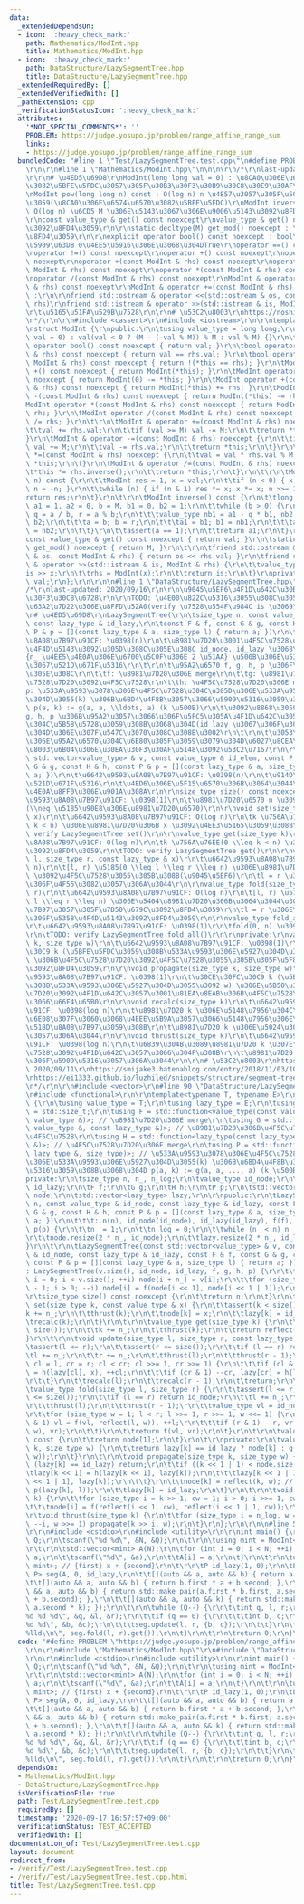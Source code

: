 ```yaml
---
data:
  _extendedDependsOn:
  - icon: ':heavy_check_mark:'
    path: Mathematics/ModInt.hpp
    title: Mathematics/ModInt.hpp
  - icon: ':heavy_check_mark:'
    path: DataStructure/LazySegmentTree.hpp
    title: DataStructure/LazySegmentTree.hpp
  _extendedRequiredBy: []
  _extendedVerifiedWith: []
  _pathExtension: cpp
  _verificationStatusIcon: ':heavy_check_mark:'
  attributes:
    '*NOT_SPECIAL_COMMENTS*': ''
    PROBLEM: https://judge.yosupo.jp/problem/range_affine_range_sum
    links:
    - https://judge.yosupo.jp/problem/range_affine_range_sum
  bundledCode: "#line 1 \"Test/LazySegmentTree.test.cpp\"\n#define PROBLEM \"https://judge.yosupo.jp/problem/range_affine_range_sum\"\
    \r\n\r\n#line 1 \"Mathematics/ModInt.hpp\"\n\n\n\r\n/*\r\nlast-updated: 2020/02/26\r\
    \n\r\n# \u4ED5\u69D8\r\nModInt(long long val = 0) : \u8CA0\u306E\u6574\u6570\u306B\
    \u3082\u5BFE\u5FDC\u3057\u305F\u30B3\u30F3\u30B9\u30C8\u30E9\u30AF\u30BF\r\n\r\
    \nModInt pow(long long n) const : O(log n) n \u4E57\u3057\u305F\u5024\u3092\u8FD4\
    \u3059(\u8CA0\u306E\u6574\u6570\u3082\u5BFE\u5FDC)\r\nModInt inverse() const :\
    \ O(log n) \u6CD5 M \u306E\u5143\u3067\u306E\u9006\u5143\u3092\u8FD4\u3059\r\n\
    \r\nconst value_type & get() const noexcept\r\nvalue_type & get() noexcept : \u5024\
    \u3092\u8FD4\u3059\r\n\r\nstatic decltype(M) get_mod() noexcept : \u6CD5 M \u3092\
    \u8FD4\u3059\r\n\r\nexplicit operator bool() const noexcept : bool\u3078\u578B\
    \u5909\u63DB 0\u4EE5\u5916\u306E\u3068\u304DTrue\r\noperator ==() const noexcept\r\
    \noperator !=() const noexcept\r\noperator +() const noexept\r\noperator -() const\
    \ noexept\r\noperator +(const ModInt & rhs) const noexept\r\noperator -(const\
    \ ModInt & rhs) const noexept\r\noperator *(const ModInt & rhs) const noexept\r\
    \noperator /(const ModInt & rhs) const noexept\r\nModInt & operator +=(const ModInt\
    \ & rhs) const noexept\r\nModInt & operator +=(const ModInt & rhs) const noexept\
    \ :\r\n\r\nfriend std::ostream & operator <<(std::ostream & os, const ModInt &\
    \ rhs)\r\nfriend std::istream & operator >>(std::istream & is, ModInt & rhs) :\r\
    \n\t\u5165\u51FA\u529B\u7528\r\n\r\n# \u53C2\u8003\r\nhttps://noshi91.hatenablog.com/entry/2019/03/31/174006\r\
    \n*/\r\n\r\n#include <cassert>\r\n#include <iostream>\r\n\r\ntemplate<int M>\r\
    \nstruct ModInt {\r\npublic:\r\n\tusing value_type = long long;\r\n\t\r\n\tModInt(value_type\
    \ val = 0) : val(val < 0 ? (M - (-val % M)) % M : val % M) {}\r\n\t\r\n\texplicit\
    \ operator bool() const noexcept { return val; }\r\n\tbool operator ==(const ModInt\
    \ & rhs) const noexcept { return val == rhs.val; }\r\n\tbool operator !=(const\
    \ ModInt & rhs) const noexcept { return !(*this == rhs); }\r\n\tModInt operator\
    \ +() const noexcept { return ModInt(*this); }\r\n\tModInt operator -() const\
    \ noexcept { return ModInt(0) -= *this; }\r\n\tModInt operator +(const ModInt\
    \ & rhs) const noexcept { return ModInt(*this) += rhs; }\r\n\tModInt operator\
    \ -(const ModInt & rhs) const noexcept { return ModInt(*this) -= rhs; }\r\n\t\
    ModInt operator *(const ModInt & rhs) const noexcept { return ModInt(*this) *=\
    \ rhs; }\r\n\tModInt operator /(const ModInt & rhs) const noexcept { return ModInt(*this)\
    \ /= rhs; }\r\n\t\r\n\tModInt & operator +=(const ModInt & rhs) noexcept {\r\n\
    \t\tval += rhs.val;\r\n\t\tif (val >= M) val -= M;\r\n\t\treturn *this;\r\n\t\
    }\r\n\tModInt & operator -=(const ModInt & rhs) noexcept {\r\n\t\tif (val < rhs.val)\
    \ val += M;\r\n\t\tval -= rhs.val;\r\n\t\treturn *this;\r\n\t}\r\n\tModInt & operator\
    \ *=(const ModInt & rhs) noexcept {\r\n\t\tval = val * rhs.val % M;\r\n\t\treturn\
    \ *this;\r\n\t}\r\n\tModInt & operator /=(const ModInt & rhs) noexcept {\r\n\t\
    \t*this *= rhs.inverse();\r\n\t\treturn *this;\r\n\t}\r\n\t\r\n\tModInt pow(value_type\
    \ n) const {\r\n\t\tModInt res = 1, x = val;\r\n\t\tif (n < 0) { x = x.inverse();\
    \ n = -n; }\r\n\t\twhile (n) { if (n & 1) res *= x; x *= x; n >>= 1; }\r\n\t\t\
    return res;\r\n\t}\r\n\t\r\n\tModInt inverse() const {\r\n\t\tlong long a = val,\
    \ a1 = 1, a2 = 0, b = M, b1 = 0, b2 = 1;\r\n\t\twhile (b > 0) {\r\n\t\t\tvalue_type\
    \ q = a / b, r = a % b;\r\n\t\t\tvalue_type nb1 = a1 - q * b1, nb2 = a2 - q *\
    \ b2;\r\n\t\t\ta = b; b = r;\r\n\t\t\ta1 = b1; b1 = nb1;\r\n\t\t\ta2 = b2; b2\
    \ = nb2;\r\n\t\t}\r\n\t\tassert(a == 1);\r\n\t\treturn a1;\r\n\t}\r\n\t\r\n\t\
    const value_type & get() const noexcept { return val; }\r\n\tstatic decltype(M)\
    \ get_mod() noexcept { return M; }\r\n\t\r\n\tfriend std::ostream & operator <<(std::ostream\
    \ & os, const ModInt & rhs) { return os << rhs.val; }\r\n\tfriend std::istream\
    \ & operator >>(std::istream & is, ModInt & rhs) {\r\n\t\tvalue_type x;\r\n\t\t\
    is >> x;\r\n\t\trhs = ModInt(x);\r\n\t\treturn is;\r\n\t}\r\nprivate:\r\n\tvalue_type\
    \ val;\r\n};\r\n\r\n\n#line 1 \"DataStructure/LazySegmentTree.hpp\"\n\n\n\r\n\
    /*\r\nlast-updated: 2020/09/16\r\n\r\n\u9045\u5EF6\u4F1D\u642C\u30BB\u30B0\u30E1\
    \u30F3\u30C8\u6728\r\n\r\nTODO: \u4E00\u822C\u5316\u3055\u308C\u305F\u4E8C\u5206\
    \u63A2\u7D22\u306E\u8FFD\u52A0(verify \u7528\u554F\u984C is \u3069\u3053)\r\n\r\
    \n# \u4ED5\u69D8\r\nLazySegmentTree(\r\n\tsize_type n, const value_type & id_node,\
    \ const lazy_type & id_lazy,\r\n\tconst F & f, const G & g, const H & h, const\
    \ P & p = [](const lazy_type & a, size_type l) { return a; })\r\n\t\u6642\u9593\
    \u8A08\u7B97\u91CF: \u0398(n)\r\n\t\u8981\u7D20\u3001\u4F5C\u7528\u7D20\u306E\u5358\
    \u4F4D\u5143\u3092\u305D\u308C\u305E\u308C id_node, id_lazy \u3068\u3057\u3001\
    {n_ \u4EE5\u4E0A\u306E\u6700\u5C0F\u306E 2 \u51AA} \u500B\u306E\u5358\u4F4D\u5143\
    \u3067\u521D\u671F\u5316\r\n\t\r\n\t\u95A2\u6570 f, g, h, p \u306F\u305D\u308C\
    \u305E\u308C\r\n\t\tf: \u8981\u7D20\u306E merge\r\n\t\tg: \u8981\u7D20\u306B\u4F5C\
    \u7528\u7D20\u3092\u4F5C\u7528\r\n\t\th: \u4F5C\u7528\u7D20\u306E merge\r\n\t\t\
    p: \u533A\u9593\u3078\u306E\u4F5C\u7528\u304C\u305D\u306E\u533A\u9593\u306E\u5927\
    \u304D\u3055(k) \u306B\u6BD4\u4F8B\u3057\u3066\u5909\u5316\u3059\u308B\u3068\u304D\
    \ p(a, k) := g(a, a, \\ldots, a) (k \u500B)\r\n\t\u3092\u8868\u3059\r\n\t\r\n\t\
    g, h, p \u306B\u95A2\u3057\u3066\u306F\u5FC5\u305A\u4F1D\u642C\u3059\u308B\u5024\
    \u304C\u5B58\u5728\u3059\u308B\u3068\u304D(id_lazy \u3067\u306F\u306A\u3044) \u3068\
    \u304D\u306E\u307F\u547C\u3070\u308C\u308B\u3002\r\n\t\r\n\t\u3053\u308C\u3089\
    \u306E\u95A2\u6570\u304C\u6E80\u305F\u3059\u3079\u304D\u6027\u8CEA\u306F\u53C2\
    \u8003\u6B04\u306E\u30EA\u30F3\u30AF\u5148\u3092\u53C2\u7167\r\n\r\nLazySegmentTree(const\
    \ std::vector<value_type> & v, const value_type & id_elem, const F & f, const\
    \ G & g, const H & h, const P & p = [](const lazy_type & a, size_type l) { return\
    \ a; })\r\n\t\u6642\u9593\u8A08\u7B97\u91CF: \u0398(n)\r\n\t\u914D\u5217 v \u3067\
    \u521D\u671F\u5316\r\n\t\u4ED6\u306E\u5F15\u6570\u306B\u3064\u3044\u3066\u306F\
    \u4E0A\u8FF0\u306E\u901A\u308A\r\n\r\nsize_type size() const noexcept\r\n\t\u6642\
    \u9593\u8A08\u7B97\u91CF: \u0398(1)\r\n\t\u8981\u7D20\u6570 n \u3092\u8FD4\u3059\
    (\\neq \u5185\u90E8\u306E\u8981\u7D20\u6570)\r\n\r\nvoid set(size_type k, const_reference\
    \ x)\r\n\t\u6642\u9593\u8A08\u7B97\u91CF: O(log n)\r\n\tk \u756A\u76EE(0 \\leq\
    \ k < n) \u306E\u8981\u7D20\u306B x \u3092\u4EE3\u5165\u3059\u308B\r\n\tTODO:\
    \ verify LazySegmentTree set()\r\n\r\nvalue_type get(size_type k)\r\n\t\u6642\u9593\
    \u8A08\u7B97\u91CF: O(log n)\r\n\tk \u756A\u76EE(0 \\leq k < n) \u306E\u8981\u7D20\
    \u3092\u8FD4\u3059\r\n\tTODO: verify LazySegmentTree get()\r\n\r\nvoid update(size_type\
    \ l, size_type r, const lazy_type & x)\r\n\t\u6642\u9593\u8A08\u7B97\u91CF: O(log\
    \ n)\r\n\t[l, r) \u5185(0 \\leq l \\leq r \\leq n) \u306E\u8981\u7D20\u306B x\
    \ \u3092\u4F5C\u7528\u3055\u305B\u308B(\u9045\u5EF6)\r\n\tl = r \u306E\u3068\u304D\
    \u306F\u4F55\u3082\u3057\u306A\u3044\r\n\r\nvalue_type fold(size_type l, size_type\
    \ r)\r\n\t\u6642\u9593\u8A08\u7B97\u91CF: O(log n)\r\n\t[l, r) \u5185(0 \\leq\
    \ l \\leq r \\leq n) \u306E\u5404\u8981\u7D20\u306B\u3064\u3044\u3066 fold \u6F14\
    \u7B97\u3057\u305F\u7D50\u679C\u3092\u8FD4\u3059\r\n\tl = r \u306E\u3068\u304D\
    \u306F\u5358\u4F4D\u5143\u3092\u8FD4\u3059\r\n\r\nvalue_type fold_all() const\r\
    \n\t\u6642\u9593\u8A08\u7B97\u91CF: \u0398(1)\r\n\tfold(0, n) \u3092\u8FD4\u3059\
    \r\n\tTODO: verify LazySegmentTree fold_all()\r\n\r\nprivate:\r\nvalue_type reflect(size_type\
    \ k, size_type w)\r\n\t\u6642\u9593\u8A08\u7B97\u91CF: \u0398(1)\r\n\t\u30CE\u30FC\
    \u30C9 k (\u5BFE\u5FDC\u3059\u308B\u533A\u9593\u306E\u5927\u304D\u3055\u3092 w)\
    \ \u306B\u4F5C\u7528\u7D20\u3092\u4F5C\u7528\u3055\u305B\u305F\u5F8C\u306E\u5024\
    \u3092\u8FD4\u3059\r\n\r\nvoid propagate(size_type k, size_type w)\r\n\t\u6642\
    \u9593\u8A08\u7B97\u91CF: \u0398(1)\r\n\t\u30CE\u30FC\u30C9 k (\u5BFE\u5FDC\u3059\
    \u308B\u533A\u9593\u306E\u5927\u304D\u3055\u3092 w) \u306E\u5B50\u306B\u4F5C\u7528\
    \u7D20\u3092\u4F1D\u642C\u3057\u3001\u81EA\u8EAB\u306B\u4F5C\u7528\u3055\u305B\
    \u3066\u66F4\u65B0\r\n\r\nvoid recalc(size_type k)\r\n\t\u6642\u9593\u8A08\u7B97\
    \u91CF: \u0398(log n)\r\n\t\u8981\u7D20 k \u306E\u5148\u7956\u304C\u4F1D\u642C\
    \u6E08\u307F\u3060\u3068\u4EEE\u5B9A\u3057\u3066\u5148\u7956\u306E\u5024\u3092\
    \u518D\u8A08\u7B97\u3059\u308B\r\n\t\u8981\u7D20 k \u306E\u5024\u306F\u5909\u5316\
    \u3057\u306A\u3044\r\n\r\nvoid thrust(size_type k)\r\n\t\u6642\u9593\u8A08\u7B97\
    \u91CF: \u0398(log n)\r\n\t\u6839\u304B\u3089\u8981\u7D20 k \u307E\u3067\u4F5C\
    \u7528\u3092\u4F1D\u642C\u3057\u3066\u304F\u308B\r\n\t\u8981\u7D20 k \u306E\u5024\
    \u306F\u5909\u5316\u3057\u306A\u3044\r\n\r\n# \u53C2\u8003\r\nhttps://beet-aizu.hatenablog.com/entry/2017/12/01/225955,\
    \ 2020/09/11\r\nhttps://smijake3.hatenablog.com/entry/2018/11/03/100133, 2020/09/16\r\
    \nhttps://ei1333.github.io/luzhiled/snippets/structure/segment-tree.html, 2020/09/16\r\
    \n*/\r\n\r\n#include <vector>\r\n#line 90 \"DataStructure/LazySegmentTree.hpp\"\
    \n#include <functional>\r\n\r\ntemplate<typename T, typename E>\r\nstruct LazySegmentTree\
    \ {\r\n\tusing value_type = T;\r\n\tusing lazy_type = E;\r\n\tusing size_type\
    \ = std::size_t;\r\n\tusing F = std::function<value_type(const value_type &, const\
    \ value_type &)>; // \u8981\u7D20\u306E merge\r\n\tusing G = std::function<value_type(const\
    \ value_type &, const lazy_type &)>; // \u8981\u7D20\u306B\u4F5C\u7528\u7D20\u3092\
    \u4F5C\u7528\r\n\tusing H = std::function<lazy_type(const lazy_type &, const lazy_type\
    \ &)>; // \u4F5C\u7528\u7D20\u306E merge\r\n\tusing P = std::function<lazy_type(const\
    \ lazy_type &, size_type)>; // \u533A\u9593\u3078\u306E\u4F5C\u7528\u304C\u305D\
    \u306E\u533A\u9593\u306E\u5927\u304D\u3055(k) \u306B\u6BD4\u4F8B\u3057\u3066\u5909\
    \u5316\u3059\u308B\u3068\u304D p(a, k) := g(a, a, ..., a) (k \u500B)\r\n\t\r\n\
    private:\r\n\tsize_type n, n_, n_log;\r\n\tvalue_type id_node;\r\n\tlazy_type\
    \ id_lazy;\r\n\tF f;\r\n\tG g;\r\n\tH h;\r\n\tP p;\r\n\tstd::vector<value_type>\
    \ node;\r\n\tstd::vector<lazy_type> lazy;\r\n\r\npublic:\r\n\tLazySegmentTree(size_type\
    \ n, const value_type & id_node, const lazy_type & id_lazy, const F & f, const\
    \ G & g, const H & h, const P & p = [](const lazy_type & a, size_type l) { return\
    \ a; })\r\n\t\t\t: n(n), id_node(id_node), id_lazy(id_lazy), f(f), g(g), h(h),\
    \ p(p) {\r\n\t\tn_ = 1;\r\n\t\tn_log = 0;\r\n\t\twhile (n_ < n) n_ <<= 1, ++n_log;\r\
    \n\t\tnode.resize(2 * n_, id_node);\r\n\t\tlazy.resize(2 * n_, id_lazy);\r\n\t\
    }\r\n\t\r\n\tLazySegmentTree(const std::vector<value_type> & v, const value_type\
    \ & id_node, const lazy_type & id_lazy, const F & f, const G & g, const H & h,\
    \ const P & p = [](const lazy_type & a, size_type l) { return a; })\r\n\t\t\t\
    : LazySegmentTree(v.size(), id_node, id_lazy, f, g, h, p) {\r\n\t\tfor (size_type\
    \ i = 0; i < v.size(); ++i) node[i + n_] = v[i];\r\n\t\tfor (size_type i = n_\
    \ - 1; i > 0; --i) node[i] = f(node[i << 1], node[i << 1 | 1]);\r\n\t}\r\n\t\r\
    \n\tsize_type size() const noexcept {\r\n\t\treturn n;\r\n\t}\r\n\t\r\n\tvoid\
    \ set(size_type k, const value_type & x) {\r\n\t\tassert(k < size());\r\n\t\t\
    k += n_;\r\n\t\tthrust(k);\r\n\t\tnode[k] = x;\r\n\t\tlazy[k] = id_lazy;\r\n\t\
    \trecalc(k);\r\n\t}\r\n\t\r\n\tvalue_type get(size_type k) {\r\n\t\tassert(k <\
    \ size());\r\n\t\tk += n_;\r\n\t\tthrust(k);\r\n\t\treturn reflect(k, 1);\r\n\t\
    }\r\n\t\r\n\tvoid update(size_type l, size_type r, const lazy_type & x) {\r\n\t\
    \tassert(l <= r);\r\n\t\tassert(r <= size());\r\n\t\tif (l == r) return;\r\n\t\
    \tl += n_;\r\n\t\tr += n_;\r\n\t\tthrust(l);\r\n\t\tthrust(r - 1);\r\n\t\tfor(size_type\
    \ cl = l, cr = r; cl < cr; cl >>= 1, cr >>= 1) {\r\n\t\t\tif (cl & 1) lazy[cl]\
    \ = h(lazy[cl], x), ++cl;\r\n\t\t\tif (cr & 1) --cr, lazy[cr] = h(lazy[cr], x);\r\
    \n\t\t}\r\n\t\trecalc(l);\r\n\t\trecalc(r - 1);\r\n\t\treturn;\r\n\t}\r\n\t\r\n\
    \tvalue_type fold(size_type l, size_type r) {\r\n\t\tassert(l <= r);\r\n\t\tassert(r\
    \ <= size());\r\n\t\tif (l == r) return id_node;\r\n\t\tl += n_;\r\n\t\tr += n_;\r\
    \n\t\tthrust(l);\r\n\t\tthrust(r - 1);\r\n\t\tvalue_type vl = id_node, vr = id_node;\r\
    \n\t\tfor (size_type w = 1; l < r; l >>= 1, r >>= 1, w <<= 1) {\r\n\t\t\tif (l\
    \ & 1) vl = f(vl, reflect(l, w)), ++l;\r\n\t\t\tif (r & 1) --r, vr = f(reflect(r,\
    \ w), vr);\r\n\t\t}\r\n\t\treturn f(vl, vr);\r\n\t}\r\n\t\r\n\tvalue_type fold_all()\
    \ const {\r\n\t\treturn node[1];\r\n\t}\r\n\t\r\nprivate:\r\n\tvalue_type reflect(size_type\
    \ k, size_type w) {\r\n\t\treturn lazy[k] == id_lazy ? node[k] : g(node[k], p(lazy[k],\
    \ w));\r\n\t}\r\n\t\r\n\tvoid propagate(size_type k, size_type w) {\r\n\t\tif\
    \ (lazy[k] == id_lazy) return;\r\n\t\tif ((k << 1 | 1) < node.size()) {\r\n\t\t\
    \tlazy[k << 1] = h(lazy[k << 1], lazy[k]);\r\n\t\t\tlazy[k << 1 | 1] = h(lazy[k\
    \ << 1 | 1], lazy[k]);\r\n\t\t}\r\n\t\tnode[k] = reflect(k, w); // g(node[k],\
    \ p(lazy[k], l));\r\n\t\tlazy[k] = id_lazy;\r\n\t}\r\n\t\r\n\tvoid recalc(size_type\
    \ k) {\r\n\t\tfor (size_type i = k >> 1, cw = 1; i > 0; i >>= 1, cw <<= 1)\r\n\
    \t\t\tnode[i] = f(reflect(i << 1, cw), reflect(i << 1 | 1, cw));\r\n\t}\r\n\t\r\
    \n\tvoid thrust(size_type k) {\r\n\t\tfor (size_type i = n_log, w = n_; i > 0;\
    \ --i, w >>= 1) propagate(k >> i, w);\r\n\t}\r\n};\r\n\r\n\n#line 5 \"Test/LazySegmentTree.test.cpp\"\
    \n\r\n#include <cstdio>\r\n#include <utility>\r\n\r\nint main() {\r\n\tint N,\
    \ Q;\r\n\tscanf(\"%d %d\", &N, &Q);\r\n\t\r\n\tusing mint = ModInt<998244353>;\r\
    \n\t\r\n\tstd::vector<mint> A(N);\r\n\tfor (int i = 0; i < N; ++i) {\r\n\t\tint\
    \ a;\r\n\t\tscanf(\"%d\", &a);\r\n\t\tA[i] = a;\r\n\t}\r\n\t\r\n\tusing P = std::pair<mint,\
    \ mint>; // {first} x + {second}\r\n\t\r\n\tP id_lazy(1, 0);\r\n\tLazySegmentTree<mint,\
    \ P> seg(A, 0, id_lazy,\r\n\t\t[](auto && a, auto && b) { return a + b; },\r\n\
    \t\t[](auto && a, auto && b) { return b.first * a + b.second; },\r\n\t\t[](auto\
    \ && a, auto && b) { return std::make_pair(a.first * b.first, a.second * b.first\
    \ + b.second); },\r\n\t\t[](auto && a, auto && k) { return std::make_pair(a.first,\
    \ a.second * k); });\r\n\t\r\n\twhile (Q--) {\r\n\t\tint q, l, r;\r\n\t\tscanf(\"\
    %d %d %d\", &q, &l, &r);\r\n\t\tif (q == 0) {\r\n\t\t\tint b, c;\r\n\t\t\tscanf(\"\
    %d %d\", &b, &c);\r\n\t\t\tseg.update(l, r, {b, c});\r\n\t\t}\r\n\t\telse printf(\"\
    %lld\\n\", seg.fold(l, r).get());\r\n\t}\r\n\t\r\n\treturn 0;\r\n}\n"
  code: "#define PROBLEM \"https://judge.yosupo.jp/problem/range_affine_range_sum\"\
    \r\n\r\n#include \"Mathematics/ModInt.hpp\"\r\n#include \"DataStructure/LazySegmentTree.hpp\"\
    \r\n\r\n#include <cstdio>\r\n#include <utility>\r\n\r\nint main() {\r\n\tint N,\
    \ Q;\r\n\tscanf(\"%d %d\", &N, &Q);\r\n\t\r\n\tusing mint = ModInt<998244353>;\r\
    \n\t\r\n\tstd::vector<mint> A(N);\r\n\tfor (int i = 0; i < N; ++i) {\r\n\t\tint\
    \ a;\r\n\t\tscanf(\"%d\", &a);\r\n\t\tA[i] = a;\r\n\t}\r\n\t\r\n\tusing P = std::pair<mint,\
    \ mint>; // {first} x + {second}\r\n\t\r\n\tP id_lazy(1, 0);\r\n\tLazySegmentTree<mint,\
    \ P> seg(A, 0, id_lazy,\r\n\t\t[](auto && a, auto && b) { return a + b; },\r\n\
    \t\t[](auto && a, auto && b) { return b.first * a + b.second; },\r\n\t\t[](auto\
    \ && a, auto && b) { return std::make_pair(a.first * b.first, a.second * b.first\
    \ + b.second); },\r\n\t\t[](auto && a, auto && k) { return std::make_pair(a.first,\
    \ a.second * k); });\r\n\t\r\n\twhile (Q--) {\r\n\t\tint q, l, r;\r\n\t\tscanf(\"\
    %d %d %d\", &q, &l, &r);\r\n\t\tif (q == 0) {\r\n\t\t\tint b, c;\r\n\t\t\tscanf(\"\
    %d %d\", &b, &c);\r\n\t\t\tseg.update(l, r, {b, c});\r\n\t\t}\r\n\t\telse printf(\"\
    %lld\\n\", seg.fold(l, r).get());\r\n\t}\r\n\t\r\n\treturn 0;\r\n}"
  dependsOn:
  - Mathematics/ModInt.hpp
  - DataStructure/LazySegmentTree.hpp
  isVerificationFile: true
  path: Test/LazySegmentTree.test.cpp
  requiredBy: []
  timestamp: '2020-09-17 16:57:57+09:00'
  verificationStatus: TEST_ACCEPTED
  verifiedWith: []
documentation_of: Test/LazySegmentTree.test.cpp
layout: document
redirect_from:
- /verify/Test/LazySegmentTree.test.cpp
- /verify/Test/LazySegmentTree.test.cpp.html
title: Test/LazySegmentTree.test.cpp
---
```

